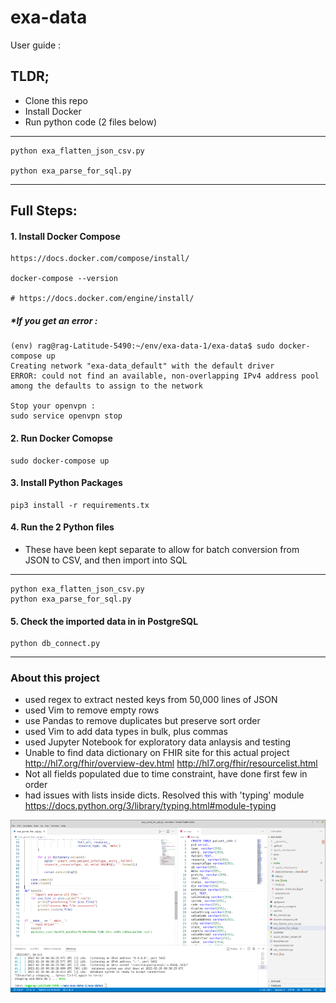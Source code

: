 # exa-data

User guide : 

## TLDR;

- Clone this repo
- Install Docker
- Run python code (2 files below)
---
    python exa_flatten_json_csv.py
    
    python exa_parse_for_sql.py
---

## Full Steps:
#### 1. Install Docker Compose

    https://docs.docker.com/compose/install/
    
    docker-compose --version
    
    # https://docs.docker.com/engine/install/
    
##### *If you get an error :
    
    (env) rag@rag-Latitude-5490:~/env/exa-data-1/exa-data$ sudo docker-compose up
    Creating network "exa-data_default" with the default driver
    ERROR: could not find an available, non-overlapping IPv4 address pool among the defaults to assign to the network
    
    Stop your openvpn :
    sudo service openvpn stop
    
#### 2. Run Docker Comopse
 
    sudo docker-compose up
    
#### 3. Install Python Packages

    pip3 install -r requirements.tx
    
#### 4. Run the 2 Python files

- These have been kept separate to allow for batch conversion from JSON to CSV, and then import into SQL
---
    python exa_flatten_json_csv.py
    python exa_parse_for_sql.py
  
#### 5. Check the imported data in in PostgreSQL 
    python db_connect.py
    
---

### About this project

- used regex to extract nested keys from 50,000 lines of JSON
- used Vim to remove empty rows
- use Pandas to remove duplicates but preserve sort order
- used Vim to add data types in bulk, plus commas
- used Jupyter Notebook for exploratory data anlaysis and testing
- Unable to find data dictionary on FHIR site for this actual project http://hl7.org/fhir/overview-dev.html http://hl7.org/fhir/resourcelist.html
- Not all fields populated due to time constraint, have done first few in order
- had issues with lists inside dicts. Resolved this with 'typing' module https://docs.python.org/3/library/typing.html#module-typing

![screenshot](https://github.com/RGGH/exa-data/blob/main/notes/db_v_py.png)
  

   
    
   
    
    
